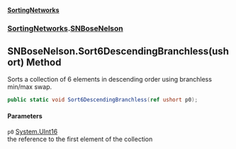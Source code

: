 #### [SortingNetworks](index.md 'index')
### [SortingNetworks](SortingNetworks.md 'SortingNetworks').[SNBoseNelson](SortingNetworks_SNBoseNelson.md 'SortingNetworks.SNBoseNelson')
## SNBoseNelson.Sort6DescendingBranchless(ushort) Method
Sorts a collection of 6 elements in descending order using branchless min/max swap.  
```csharp
public static void Sort6DescendingBranchless(ref ushort p0);
```
#### Parameters
<a name='SortingNetworks_SNBoseNelson_Sort6DescendingBranchless(ushort)_p0'></a>
`p0` [System.UInt16](https://docs.microsoft.com/en-us/dotnet/api/System.UInt16 'System.UInt16')  
the reference to the first element of the collection
  
